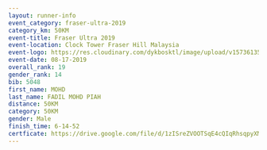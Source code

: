 ```yaml
---
layout: runner-info 
event_category: fraser-ultra-2019 
category_km: 50KM 
event-title: Fraser Ultra 2019 
event-location: Clock Tower Fraser Hill Malaysia 
event-logo: https://res.cloudinary.com/dykbosktl/image/upload/v1573613535/Logo/logo_mfst7w.jpg
event-date: 08-17-2019 
overall_rank: 19
gender_rank: 14
bib: 5048
first_name: MOHD
last_name: FADIL MOHD PIAH
distance: 50KM
category: 50KM
gender: Male
finish_time: 6-14-52
certficate: https://drive.google.com/file/d/1zISreZVOOTSqE4cQIqRhsqpyXMVrqUCP/view?usp=sharing
---
```


